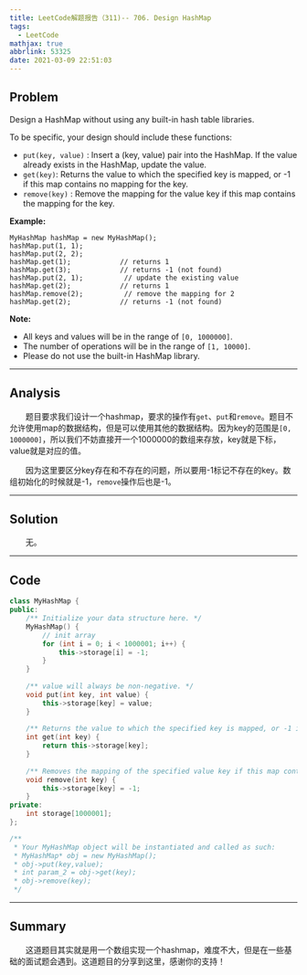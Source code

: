 ```yaml
---
title: LeetCode解题报告（311)-- 706. Design HashMap
tags:
  - LeetCode
mathjax: true
abbrlink: 53325
date: 2021-03-09 22:51:03
---
```


## Problem

Design a HashMap without using any built-in hash table libraries.

To be specific, your design should include these functions:

- `put(key, value)` : Insert a (key, value) pair into the HashMap. If the value already exists in the HashMap, update the value.
- `get(key)`: Returns the value to which the specified key is mapped, or -1 if this map contains no mapping for the key.
- `remove(key)` : Remove the mapping for the value key if this map contains the mapping for the key.

<!-- more -->

**Example:**

```
MyHashMap hashMap = new MyHashMap();
hashMap.put(1, 1);          
hashMap.put(2, 2);         
hashMap.get(1);            // returns 1
hashMap.get(3);            // returns -1 (not found)
hashMap.put(2, 1);          // update the existing value
hashMap.get(2);            // returns 1 
hashMap.remove(2);          // remove the mapping for 2
hashMap.get(2);            // returns -1 (not found) 
```

**Note:**

- All keys and values will be in the range of `[0, 1000000]`.
- The number of operations will be in the range of `[1, 10000]`.
- Please do not use the built-in HashMap library.

------

## Analysis

&emsp;&emsp;题目要求我们设计一个hashmap，要求的操作有`get`、`put`和`remove`。题目不允许使用map的数据结构，但是可以使用其他的数据结构。因为key的范围是`[0, 1000000]`，所以我们不妨直接开一个1000000的数组来存放，key就是下标，value就是对应的值。

&emsp;&emsp;因为这里要区分key存在和不存在的问题，所以要用-1标记不存在的key。数组初始化的时候就是-1，`remove`操作后也是-1。

------

## Solution

&emsp;&emsp;无。

------

## Code

```c++
class MyHashMap {
public:
    /** Initialize your data structure here. */
    MyHashMap() {
        // init array
        for (int i = 0; i < 1000001; i++) {
            this->storage[i] = -1;
        }
    }
    
    /** value will always be non-negative. */
    void put(int key, int value) {
        this->storage[key] = value;
    }
    
    /** Returns the value to which the specified key is mapped, or -1 if this map contains no mapping for the key */
    int get(int key) {
        return this->storage[key];
    }
    
    /** Removes the mapping of the specified value key if this map contains a mapping for the key */
    void remove(int key) {
        this->storage[key] = -1;
    }
private:
    int storage[1000001];
};

/**
 * Your MyHashMap object will be instantiated and called as such:
 * MyHashMap* obj = new MyHashMap();
 * obj->put(key,value);
 * int param_2 = obj->get(key);
 * obj->remove(key);
 */
```

------

## Summary

&emsp;&emsp;这道题目其实就是用一个数组实现一个hashmap，难度不大，但是在一些基础的面试题会遇到。这道题目的分享到这里，感谢你的支持！
